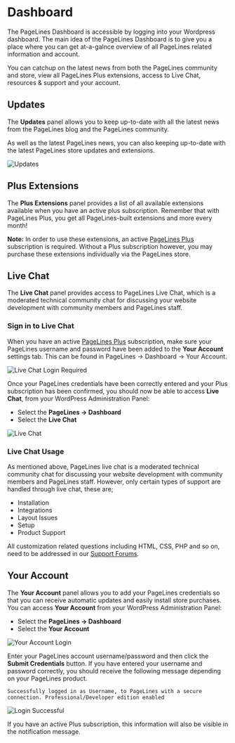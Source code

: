 # Dashboard #

The PageLines Dashboard is accessible by logging into your Wordpress dashboard. The main idea of the PageLines Dashboard is to give you a place where you can get at-a-galnce overview of all PageLines related information and account.

You can catchup on the latest news from both the PageLines community and store, view all PageLines Plus extensions, access to Live Chat, resources & support and your account.

## Updates ##

The **Updates** panel allows you to keep up-to-date with all the latest news from the PageLines blog and the PageLines community.

As well as the latest PageLines news, you can also keeping up-to-date with the latest PageLines store updates and extensions.

![Updates](https://raw.github.com/pagelines/Docs/master/gh-pages-template/public/img/updates.jpg "Updates")

## Plus Extensions ##

The **Plus Extensions** panel provides a list of all available extensions available when you have an active plus subscription. Remember that with PageLines Plus, you get all PageLines-built extensions and more every month!

**Note:** In order to use these extensions, an active [PageLines Plus](http://www.pagelines.com/plus) subscription is required. Without a Plus subscription however, you may purchase these extensions individually via the PageLines store. 

## Live Chat ##

The **Live Chat** panel provides access to PageLines Live Chat, which is a moderated technical community chat for discussing your website development with community members and PageLines staff.

### Sign in to Live Chat ###

When you have an active [PageLines Plus](http://www.pagelines.com/plus) subscription, make sure your PageLines username and password have been added to the **Your Account** settings tab. This can be found in PageLines &rarr; Dashboard &rarr; Your Account.

![Live Chat Login Required](https://raw.github.com/pagelines/Docs/master/gh-pages-template/public/img/livechat-login-required.jpg "Live Chat Login Required")

Once your PageLines credentials have been correctly entered and your Plus subscription has been confirmed, you should now be able to access **Live Chat**, from your WordPress Administration Panel:

* Select the **PageLines &rarr; Dashboard**
* Select the **Live Chat**

![Live Chat](https://raw.github.com/pagelines/Docs/master/gh-pages-template/public/img/livechat-logged-in.jpg "Live Chat")

### Live Chat Usage ###

As mentioned above, PageLines live chat is a moderated technical community chat for discussing your website development with community members and PageLines staff. However, only certain types of support are handled through live chat, these are;

* Installation
* Integrations
* Layout Issues
* Setup
* Product Support

All customization related questions including HTML, CSS, PHP and so on, need to be addressed in our [Support Forums](http://www.pagelines.com/forum).

## Your Account ##

The **Your Account** panel allows you to add your PageLines credentials so that you can receive automatic updates and easily install store purchases. You can access **Your Account** from your WordPress Administration Panel:

* Select the **PageLines &rarr; Dashboard**
* Select the **Your Account**

![Your Account Login](https://raw.github.com/pagelines/Docs/master/gh-pages-template/public/img/account-login.jpg "Your Account Login")

Enter your PageLines account username/password and then click the **Submit Credentials** button. If you have entered your username and password correctly, you should receive the following message depending on your PageLines product.

`Successfully logged in as Username, to PageLines with a secure connection. Professional/Developer edition enabled`

![Login Successful](https://raw.github.com/pagelines/Docs/master/gh-pages-template/public/img/logged-in.jpg "Login Successful")

If you have an active Plus subscription, this information will also be visible in the notification message.